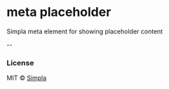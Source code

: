 # meta placeholder

Simpla meta element for showing placeholder content

--

### License

MIT © [Simpla](admin@simpla.io)

[bower-badge]: https://img.shields.io/bower/v/sm-meta-placeholder.svg
[bowerlicense-badge]: https://img.shields.io/bower/l/sm-meta-placeholder.svg
[travis-badge]: https://img.shields.io/travis/simplaio/sm-meta-placeholder.svg
[travis-url]: https://travis-ci.org/simplaio/sm-meta-placeholder
[bowerdeps-badge]: https://img.shields.io/gemnasium/simplaio/sm-meta-placeholder.svg
[bowerdeps-url]: https://gemnasium.com/bower/sm-meta-placeholder
[npmdeps-badge]: https://img.shields.io/david/simplaio/sm-meta-placeholder.svg
[npmdeps-url]: https://david-dm.org/simplaio/sm-meta-placeholder
[npmdevdeps-badge]: https://img.shields.io/david/dev/simplaio/sm-meta-placeholder.svg?theme=shields.io
[npmdevdeps-url]: https://david-dm.org/dev/simplaio/sm-meta-placeholder#info=devDependencies
